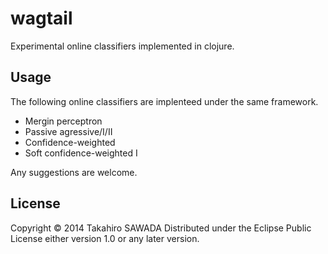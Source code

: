 # wagtail

Experimental online classifiers implemented in clojure.

## Usage

The following online classifiers are implenteed under the same framework.

 * Mergin perceptron
 * Passive agressive/I/II
 * Confidence-weighted
 * Soft confidence-weighted I

Any suggestions are welcome.

## License

Copyright © 2014 Takahiro SAWADA
Distributed under the Eclipse Public License either version 1.0 or any later version.
